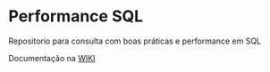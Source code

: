 # Performance SQL
Repositorio para consulta com boas práticas e performance em SQL

Documentação na [WIKI](https://github.com/AdrianeRibeiro/PerformanceSQL/wiki)

